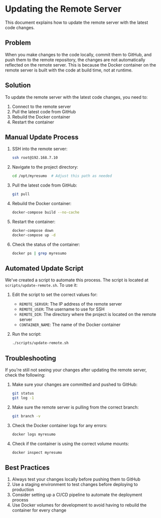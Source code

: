 # Updating the Remote Server

This document explains how to update the remote server with the latest code changes.

## Problem

When you make changes to the code locally, commit them to GitHub, and push them to the remote repository, the changes are not automatically reflected on the remote server. This is because the Docker container on the remote server is built with the code at build time, not at runtime.

## Solution

To update the remote server with the latest code changes, you need to:

1. Connect to the remote server
2. Pull the latest code from GitHub
3. Rebuild the Docker container
4. Restart the container

## Manual Update Process

1. SSH into the remote server:
   ```bash
   ssh root@192.168.7.10
   ```

2. Navigate to the project directory:
   ```bash
   cd /opt/myresumo  # Adjust this path as needed
   ```

3. Pull the latest code from GitHub:
   ```bash
   git pull
   ```

4. Rebuild the Docker container:
   ```bash
   docker-compose build --no-cache
   ```

5. Restart the container:
   ```bash
   docker-compose down
   docker-compose up -d
   ```

6. Check the status of the container:
   ```bash
   docker ps | grep myresumo
   ```

## Automated Update Script

We've created a script to automate this process. The script is located at `scripts/update-remote.sh`. To use it:

1. Edit the script to set the correct values for:
   - `REMOTE_SERVER`: The IP address of the remote server
   - `REMOTE_USER`: The username to use for SSH
   - `REMOTE_DIR`: The directory where the project is located on the remote server
   - `CONTAINER_NAME`: The name of the Docker container

2. Run the script:
   ```bash
   ./scripts/update-remote.sh
   ```

## Troubleshooting

If you're still not seeing your changes after updating the remote server, check the following:

1. Make sure your changes are committed and pushed to GitHub:
   ```bash
   git status
   git log -1
   ```

2. Make sure the remote server is pulling from the correct branch:
   ```bash
   git branch -v
   ```

3. Check the Docker container logs for any errors:
   ```bash
   docker logs myresumo
   ```

4. Check if the container is using the correct volume mounts:
   ```bash
   docker inspect myresumo
   ```

## Best Practices

1. Always test your changes locally before pushing them to GitHub
2. Use a staging environment to test changes before deploying to production
3. Consider setting up a CI/CD pipeline to automate the deployment process
4. Use Docker volumes for development to avoid having to rebuild the container for every change
